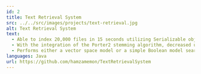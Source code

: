 ```yaml
---
id: 2
title: Text Retrieval System
src: ../../src/images/projects/text-retrieval.jpg
alt: Text Retrieval System
text:
  - Able to index 20,000 files in 15 seconds utilizing Serializable objects
  - With the integration of the Porter2 stemming algorithm, decreased unique dictionary size by 38.3%
  - Performs either a vector space model or a simple Boolean model search in under a second
languages: Java
url: https://github.com/hamzamemon/TextRetrievalSystem
---
```

